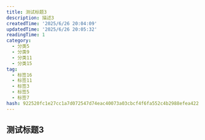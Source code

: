 ```yaml
---
title: 测试标题3
description: 描述3
createdTime: '2025/6/26 20:04:09'
updatedTime: '2025/6/26 20:05:32'
readingTime: 1
category:
  - 分类5
  - 分类9
  - 分类11
  - 分类15
tag:
  - 标签16
  - 标签11
  - 标签3
  - 标签5
  - 标签7
hash: 922520fc1e27cc1a7d072547d74eac40073a03cbcf4f6fa552c4b2988efea422
---
```


## 测试标题3

